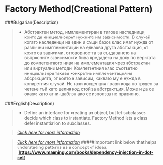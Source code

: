 # Factory Method(Creational Pattern)

###Bulgarian(Description)
> * Абстрактен метод, имплементиран в типове наследници, които да инициализират нужните им зависимости.
В случай когато наследници на един и същи базов клас имат нужда от различни имплементации на еднаква друга абстракция, от която са зависими, отговорността за създаването на въпросните зависимости бива предадена на долу по веригата до компетентното ниво на имплементация чрез абстрактни или виртуални методи.
Компетентния клас съответно инициализира такава конкретна имплементация на абсракцията, от която е зависим, каквато му е нужда в конкретния случай.
Но тази концепция прави кода по труден за четене тъй като целия код стой за абстрактция. Може и да се окаже като атни-шаблон ако се използва не правилно.

###English(Description)
> * Define an interface for creating an object, but let subclasses decide which class to instantiate. Factory Method lets a class defer instantiation to subclasses.

>  [_Click here for more information_](http://www.dofactory.com/net/factory-method-design-pattern "Title")

>  [_Click here for more information_](https://en.wikipedia.org/wiki/Factory_method_pattern "Title")
#####Important link below that helps understading patterns as a concept of ideas.
 __(https://www.manning.com/books/dependency-injection-in-dot-net)__